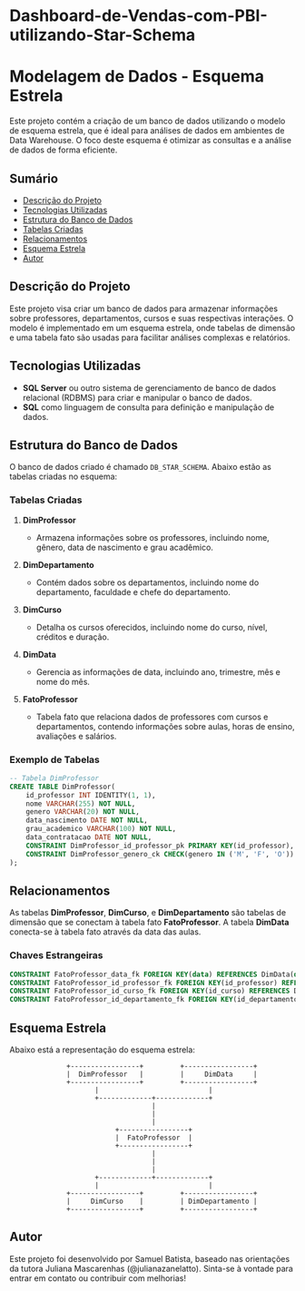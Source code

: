 # Dashboard-de-Vendas-com-PBI-utilizando-Star-Schema

# Modelagem de Dados - Esquema Estrela

Este projeto contém a criação de um banco de dados utilizando o modelo de esquema estrela, que é ideal para análises de dados em ambientes de Data Warehouse. O foco deste esquema é otimizar as consultas e a análise de dados de forma eficiente.

## Sumário

- [Descrição do Projeto](#descrição-do-projeto)
- [Tecnologias Utilizadas](#tecnologias-utilizadas)
- [Estrutura do Banco de Dados](#estrutura-do-banco-de-dados)
- [Tabelas Criadas](#tabelas-criadas)
- [Relacionamentos](#relacionamentos)
- [Esquema Estrela](#esquema-estrela)
- [Autor](#autor)

## Descrição do Projeto

Este projeto visa criar um banco de dados para armazenar informações sobre professores, departamentos, cursos e suas respectivas interações. O modelo é implementado em um esquema estrela, onde tabelas de dimensão e uma tabela fato são usadas para facilitar análises complexas e relatórios.

## Tecnologias Utilizadas

- **SQL Server** ou outro sistema de gerenciamento de banco de dados relacional (RDBMS) para criar e manipular o banco de dados.
- **SQL** como linguagem de consulta para definição e manipulação de dados.

## Estrutura do Banco de Dados

O banco de dados criado é chamado `DB_STAR_SCHEMA`. Abaixo estão as tabelas criadas no esquema:

### Tabelas Criadas

1. **DimProfessor**
   - Armazena informações sobre os professores, incluindo nome, gênero, data de nascimento e grau acadêmico.
   
2. **DimDepartamento**
   - Contém dados sobre os departamentos, incluindo nome do departamento, faculdade e chefe do departamento.

3. **DimCurso**
   - Detalha os cursos oferecidos, incluindo nome do curso, nível, créditos e duração.

4. **DimData**
   - Gerencia as informações de data, incluindo ano, trimestre, mês e nome do mês.

5. **FatoProfessor**
   - Tabela fato que relaciona dados de professores com cursos e departamentos, contendo informações sobre aulas, horas de ensino, avaliações e salários.

### Exemplo de Tabelas

```sql
-- Tabela DimProfessor
CREATE TABLE DimProfessor(
	id_professor INT IDENTITY(1, 1),
	nome VARCHAR(255) NOT NULL,
	genero VARCHAR(20) NOT NULL,
	data_nascimento DATE NOT NULL,
	grau_academico VARCHAR(100) NOT NULL,
	data_contratacao DATE NOT NULL,
	CONSTRAINT DimProfessor_id_professor_pk PRIMARY KEY(id_professor),
	CONSTRAINT DimProfessor_genero_ck CHECK(genero IN ('M', 'F', 'O'))
);
```
## Relacionamentos

As tabelas **DimProfessor**, **DimCurso**, e **DimDepartamento** são tabelas de dimensão que se conectam à tabela fato **FatoProfessor**. A tabela **DimData** conecta-se à tabela fato através da data das aulas.

### Chaves Estrangeiras

```sql
CONSTRAINT FatoProfessor_data_fk FOREIGN KEY(data) REFERENCES DimData(data),
CONSTRAINT FatoProfessor_id_professor_fk FOREIGN KEY(id_professor) REFERENCES DimProfessor(id_professor),
CONSTRAINT FatoProfessor_id_curso_fk FOREIGN KEY(id_curso) REFERENCES DimCurso(id_curso),
CONSTRAINT FatoProfessor_id_departamento_fk FOREIGN KEY(id_departamento) REFERENCES DimDepartamento(id_departamento)
```
## Esquema Estrela

Abaixo está a representação do esquema estrela:

                  +-----------------+         +-----------------+
                  |  DimProfessor   |         |     DimData     |
                  +-----------------+         +-----------------+       
                         |                           |
                         +-------------+-------------+
                                       |        
                                       |
                                       |
                              +-----------------+
                              |  FatoProfessor  |
                              +-----------------+
                                       |
                                       |
                                       |
                         +-------------+-------------+
                         |                           |
                  +-----------------+         +-----------------+
                  |     DimCurso    |         | DimDepartamento |
                  +-----------------+         +-----------------+
          
## Autor

Este projeto foi desenvolvido por Samuel Batista, baseado nas orientações da tutora Juliana Mascarenhas (@julianazanelatto). Sinta-se à vontade para entrar em contato ou contribuir com melhorias!
